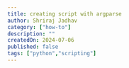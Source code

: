 ```yaml
---
title: creating script with argparse
author: Shriraj Jadhav
category: ["how-to"]
description: ""
createdOn: 2024-07-06
published: false
tags: ["python","scripting"]
---
```


